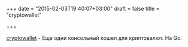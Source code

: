 +++
date = "2015-02-03T19:40:07+03:00"
draft = false
title = "cryptowallet"

+++

<p><a href="https://github.com/kargakis/cryptowallet">cryptowallet</a>&nbsp;- Еще одни консольный кошел для криптовалют. На Go.</p>

